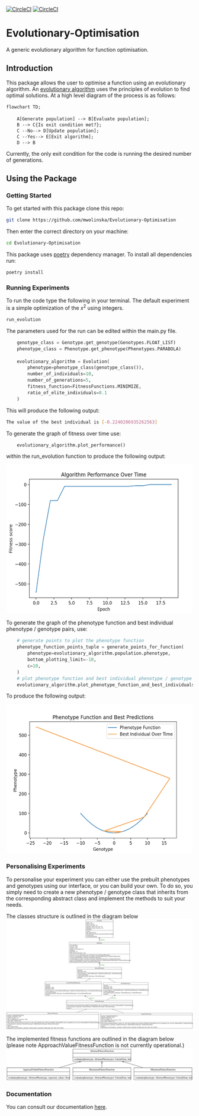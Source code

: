 [![CircleCI](https://dl.circleci.com/status-badge/img/gh/mwolinska/Evolutionary-Optimisation/tree/main.svg?style=svg)](https://dl.circleci.com/status-badge/redirect/gh/mwolinska/Evolutionary-Optimisation/tree/main)
[![CircleCI](https://dl.circleci.com/status-badge/img/gh/mwolinska/Evolutionary-Optimisation/tree/main.svg?style=shield)](https://dl.circleci.com/status-badge/redirect/gh/mwolinska/Evolutionary-Optimisation/tree/main)

# Evolutionary-Optimisation
A generic evolutionary algorithm for function optimisation.

## Introduction
This package allows the user to optimise a function using an evolutionary algorithm.
An [evolutionary algorithm](https://en.wikipedia.org/wiki/Evolutionary_algorithm) uses the principles of evolution to find optimal solutions.
At a high level diagram of the process is as follows:

```mermaid
flowchart TD;

    A[Generate population] --> B[Evaluate population];
    B --> C{Is exit condition met?};
    C --No--> D[Update population];
    C --Yes--> E[Exit algorithm];
    D --> B
```

Currently, the only exit condition for the code is running the desired
number of generations.

## Using the Package
### Getting Started 
To get started with this package clone this repo:

```bash
git clone https://github.com/mwolinska/Evolutionary-Optimisation
```
Then enter the correct directory on your machine:
```bash
cd Evolutionary-Optimisation
```
This package uses [poetry](https://python-poetry.org) dependency manager. 
To install all dependencies run:

```bash
poetry install
```

### Running Experiments
To run the code type the following in your terminal. The default experiment is a 
simple optimization of the $x^{2}$ using integers.
```bash
run_evolution
```
The parameters used for the run can be edited within the main.py file.

```python
    genotype_class = Genotype.get_genotype(Genotypes.FLOAT_LIST)
    phenotype_class = Phenotype.get_phenotype(Phenotypes.PARABOLA)

    evolutionary_algorithm = Evolution(
        phenotype=phenotype_class(genotype_class()),
        number_of_individuals=10,
        number_of_generations=5,
        fitness_function=FitnessFunctions.MINIMIZE,
        ratio_of_elite_individuals=0.1
    )
```

This will produce the following output:
```bash
The value of the best individual is [-0.2240206935262563]
```

To generate the graph of fitness over time use:
```python
    evolutionary_algorithm.plot_performance()
```
within the run_evolution function to produce the following output:
<p align="center">
<img height="400" src="./Images/algorithm_plots/sample_evolution_over_time.png" height="400">
</p>

To generate the graph of the phenotype function and best individual phenotype / genotype 
pairs, use:
```python
    # generate points to plot the phenotype function
    phenotype_function_points_tuple = generate_points_for_function(
        phenotype=evolutionary_algorithm.population.phenotype,
        bottom_plotting_limit=-10,
        c=10,
    )
    # plot phenotype function and best individual phenotype / genotype pairs
    evolutionary_algorithm.plot_phenotype_function_and_best_individuals(phenotype_function__points_tuple)
```

To produce the following output:
<p align="center">
    <img height="400" src="./Images/algorithm_plots/phenotype_func_and_best_individuals.png"/>
</p>

### Personalising Experiments
To personalise your experiment you can either use the prebuilt phenotypes and genotypes using our interface,
or you can build your own. 
To do so, you simply need to create a new phenotype / genotype class that 
inherits from the corresponding abstract class and implement the methods to suit your needs.

The classes structure is outlined in the diagram below
<img  src="./Images/code_structure/classes_structure_diagram.svg"/>

The implemented fitness functions are outlined in the diagram below (please note 
ApproachValueFitnessFunction is not currently operational.)
<img src="./Images/code_structure/abstract_fitness_functions_diagram.svg"/>

### Documentation
You can consult our documentation [here](https://mwolinska.github.io/Evolutionary-Optimisation/).
